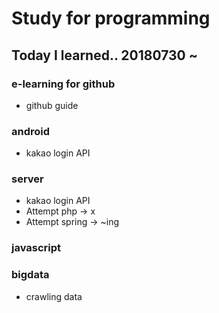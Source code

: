 # Study for programming

## Today I learned.. 20180730 ~

### e-learning for github
* github guide

### android
* kakao login API

### server
* kakao login API
* Attempt php -> x
* Attempt spring -> ~ing

### javascript

### bigdata
* crawling data
